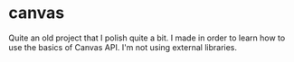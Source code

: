 # canvas

Quite an old project that I polish quite a bit. 
I made in order to learn how to use the basics of Canvas API.
I'm not using external libraries.
